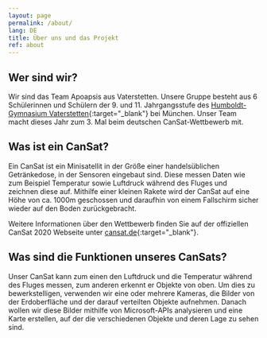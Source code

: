 ```yaml
---
layout: page
permalink: /about/
lang: DE
title: Über uns und das Projekt
ref: about
---
```


## Wer sind wir?
Wir sind das Team Apoapsis aus Vaterstetten. Unsere Gruppe besteht aus 6 Schülerinnen und Schülern der 9. und 11. Jahrgangsstufe des [Humboldt-Gymnasium Vaterstetten](http://www.humboldt-gym.de/){:target="_blank"} bei München. Unser Team macht dieses Jahr zum 3. Mal beim deutschen CanSat-Wettbewerb mit.


## Was ist ein CanSat?
Ein CanSat ist ein Minisatellit in der Größe einer handelsüblichen Getränkedose, in der Sensoren eingebaut sind. Diese messen Daten wie zum Beispiel Temperatur sowie Luftdruck während des Fluges und zeichnen diese auf. Mithilfe einer kleinen Rakete wird der CanSat auf eine Höhe von ca. 1000m geschossen und daraufhin von einem Fallschirm sicher wieder auf den Boden zurückgebracht.

Weitere Informationen über den Wettbewerb finden Sie auf der offiziellen CanSat 2020 Webseite unter [cansat.de](https://cansat.de){:target="_blank"}.


## Was sind die Funktionen unseres CanSats?
Unser CanSat kann zum einen den Luftdruck und die Temperatur während des Fluges messen, zum anderen erkennt er Objekte von oben. Um dies zu bewerkstelligen, verwenden wir eine oder mehrere Kameras, die Bilder von der Erdoberfläche und der darauf verteilten Objekte aufnehmen. Danach wollen wir diese Bilder mithilfe von Microsoft-APIs analysieren und eine Karte erstellen, auf der die verschiedenen Objekte und deren Lage zu sehen sind.
